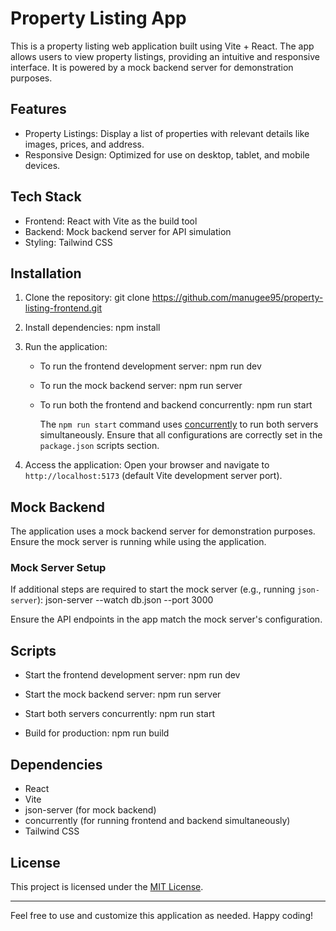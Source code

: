 # Property Listing App

This is a property listing web application built using Vite + React. The app allows users to view property listings, providing an intuitive and responsive interface. It is powered by a mock backend server for demonstration purposes.

## Features

- Property Listings: Display a list of properties with relevant details like images, prices, and address.
- Responsive Design: Optimized for use on desktop, tablet, and mobile devices.

## Tech Stack

- Frontend: React with Vite as the build tool
- Backend: Mock backend server for API simulation
- Styling: Tailwind CSS

## Installation

1. Clone the repository:
   git clone https://github.com/manugee95/property-listing-frontend.git

2. Install dependencies:
   npm install

3. Run the application:
   - To run the frontend development server:
     npm run dev
     
   - To run the mock backend server:
     npm run server
   
   - To run both the frontend and backend concurrently:
     npm run start
     
     The `npm run start` command uses [concurrently](https://www.npmjs.com/package/concurrently) to run both servers simultaneously. Ensure that all configurations are correctly set in the `package.json` scripts section.

4. Access the application:
   Open your browser and navigate to `http://localhost:5173` (default Vite development server port).

## Mock Backend

The application uses a mock backend server for demonstration purposes. Ensure the mock server is running while using the application.

### Mock Server Setup

If additional steps are required to start the mock server (e.g., running `json-server`):
json-server --watch db.json --port 3000

Ensure the API endpoints in the app match the mock server's configuration.

## Scripts

- Start the frontend development server:
  npm run dev

- Start the mock backend server:
  npm run server

- Start both servers concurrently:
  npm run start

- Build for production:
  npm run build

## Dependencies

- React
- Vite
- json-server (for mock backend)
- concurrently (for running frontend and backend simultaneously)
- Tailwind CSS

## License

This project is licensed under the [MIT License](LICENSE).

---

Feel free to use and customize this application as needed. Happy coding!

